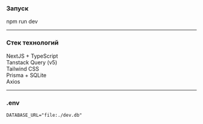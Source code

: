 <h3>Запуск</h3>
npm run dev <br/>
<hr/>
<h3>Стек технологий</h3>
NextJS + TypeScript <br/>
Tanstack Query (v5) <br/>
Tailwind CSS <br/>
Prisma + SQLite <br/>
Axios
<hr/>
<h3>.env</h3>

```env
DATABASE_URL="file:./dev.db"
